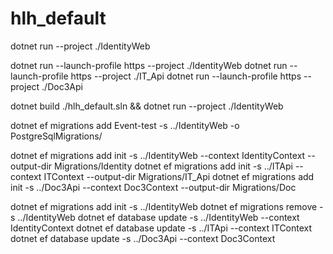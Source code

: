 # hlh_default
dotnet run --project ./IdentityWeb 

dotnet run --launch-profile https --project ./IdentityWeb
dotnet run --launch-profile https --project ./IT_Api
dotnet run --launch-profile https --project ./Doc3Api

dotnet build ./hlh_default.sln && dotnet run --project ./IdentityWeb 

dotnet ef migrations add Event-test -s ../IdentityWeb -o PostgreSqlMigrations/

dotnet ef migrations add init -s ../IdentityWeb --context IdentityContext --output-dir Migrations/Identity
dotnet ef migrations add init -s ../ITApi --context ITContext --output-dir Migrations/IT_Api
dotnet ef migrations add init -s ../Doc3Api --context Doc3Context --output-dir Migrations/Doc

dotnet ef migrations add init -s ../IdentityWeb
dotnet ef migrations remove -s ../IdentityWeb
dotnet ef database update -s ../IdentityWeb --context IdentityContext
dotnet ef database update -s ../ITApi --context ITContext
dotnet ef database update -s ../Doc3Api --context Doc3Context

